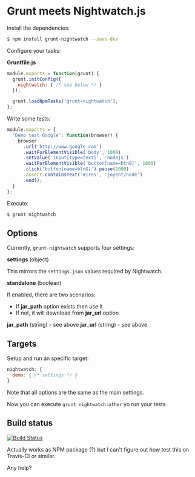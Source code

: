 # Grunt meets Nightwatch.js

Install the dependencies:

```bash
$ npm install grunt-nightwatch --save-dev
```

Configure your tasks:

**Gruntfile.js**

```javascript
module.exports = function(grunt) {
  grunt.initConfig({
    nightwatch: { /* see below */ }
  });

  grunt.loadNpmTasks('grunt-nightwatch');
};
```

Write some tests:

```javascript
module.exports = {
  'Demo test Google': function(browser) {
    browser
      .url('http://www.google.com')
      .waitForElementVisible('body', 1000)
      .setValue('input[type=text]', 'nodejs')
      .waitForElementVisible('button[name=btnG]', 1000)
      .click('button[name=btnG]').pause(1000)
      .assert.containsText('#ires', 'joyent/node')
      .end();
  }
};
```

Execute:

```bash
$ grunt nightwatch
```

## Options

Currently, `grunt-nightwatch` supports four settings:

**settings** (object)

This mirrors the `settings.json` values required by Nightwatch.

**standalone** (boolean)

If enabled, there are two scenarios:

* If **jar_path** option exists then use it
* If not, it will download from **jar_url** option

**jar_path** (string) - see above
**jar_url** (string)  - see above


## Targets

Setup and run an specific target:

```javascript
nightwatch: {
  demo: { /* settings */ }
}
```

Note that all options are the same as the main settings.

Now you can execute `grunt nightwatch:other` yo run your tests.

## Build status

[![Build Status](https://travis-ci.org/pateketrueke/grunt-nightwatch.png)](https://travis-ci.org/pateketrueke/grunt-nightwatch)

Actually works as NPM package (?) but I can't figure out how test this on Travis-CI or similar.

Any help?
